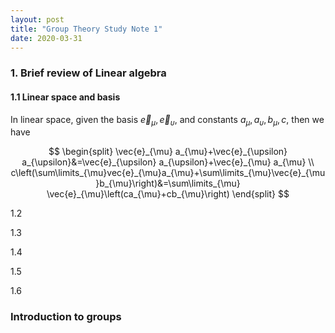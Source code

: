 ```yaml
---
layout: post
title: "Group Theory Study Note 1"
date: 2020-03-31
---
```

### 1. Brief review of Linear algebra
#### 1.1 Linear space and basis
In linear space, given the basis $\vec{e}_{\mu},\vec{e}_{\upsilon}$,  and constants $a_{\mu}, a_{\upsilon}, b_{\mu}, c$, then we have

$$
\begin{split}
        \vec{e}_{\mu} a_{\mu}+\vec{e}_{\upsilon} a_{\upsilon}&=\vec{e}_{\upsilon} a_{\upsilon}+\vec{e}_{\mu} a_{\mu} \\
        c\left(\sum\limits_{\mu}vec{e}_{\mu}a_{\mu}+\sum\limits_{\mu}\vec{e}_{\mu}b_{\mu}\right)&=\sum\limits_{\mu} \vec{e}_{\mu}\left(ca_{\mu}+cb_{\mu}\right)
        \end{split}
$$

1.2

1.3

1.4

1.5

1.6
### Introduction to groups 


